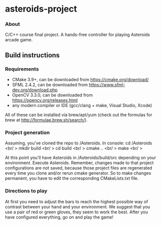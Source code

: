 # asteroids-project
### About 

C/C++ course final project. A hands-free controller for playing Asteroids arcade game. 

## Build instructions

### Requirements

* CMake 3.9+, can be downloaded from https://cmake.org/download/
* SFML 2.4.2, can be downloaded from https://www.sfml-dev.org/download.php
* OpenCV 3.3.0, can be downloaded from https://opencv.org/releases.html
* any modern compiler or IDE (gcc/clang + make, Visual Studio, Xcode)

All of these can be installed via brew/apt/yum (check out the formulas for brew at http://formulae.brew.sh/search/).

### Project generation

Assuming, you've cloned the repo to <dev-dir>/Asteroids. In console:
cd <dev-dir>/Asteroids <br/ >
mkdir build <br/ >
cd build <br/ >
cmake .. <br/ >
make <br/ >

At this point you'll have Asteroids in <dev-dir>/Asteroids/build/src depending on your environment. Execute Asteroids. Remember, changes made to that project configurations are not saved, because those project files are regenerated every time you clone and/or rerun cmake generator. So to make changes permanent, you have to edit the corresponding CMakeLists.txt file.

### Directions to play
At first you need to adjust the bars to reach the highest possible way of contrast between your hand and your environment. We suggest that you use a pair of red or green gloves, they seem to work the best. After you have configured everything, go on and play the game!
